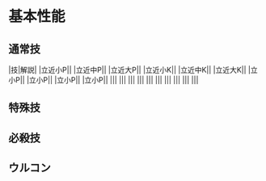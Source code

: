# 基本性能

## 通常技

|技|解説|
|立近小P||
|立近中P||
|立近大P||
|立近小K||
|立近中K||
|立近大K||
|立小P||
|立小P||
|立小P||
|立小P||
|||
|||
|||
|||
|||
|||
|||
|||
|||
|||



## 特殊技

## 必殺技

## ウルコン